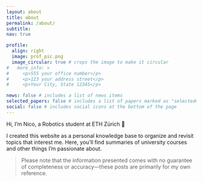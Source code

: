 ```yaml
---
layout: about
title: about
permalink: /about/
subtitle: 
nav: true

profile:
  align: right
  image: prof_pic.png
  image_circular: true # crops the image to make it circular
#   more_info: >
#     <p>555 your office number</p>
#     <p>123 your address street</p>
#     <p>Your City, State 12345</p>

news: false # includes a list of news items
selected_papers: false # includes a list of papers marked as "selected={true}"
social: false # includes social icons at the bottom of the page
---
```


Hi, I’m Nico, a Robotics student at ETH Zürich 👋

I created this website as a personal knowledge base to organize and revisit topics that interest me. Here, you’ll find summaries of university courses and other things I’m passionate about.

>Please note that the information presented comes with no guarantee of completeness or accuracy—these posts are primarily for my own reference.